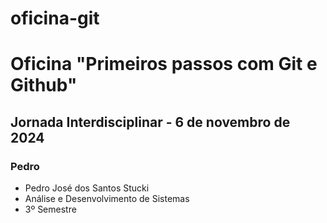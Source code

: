 # oficina-git
# Oficina "Primeiros passos com Git e Github"
## Jornada Interdisciplinar - 6 de novembro de 2024
### Pedro
- Pedro José dos Santos Stucki
- Análise e Desenvolvimento de Sistemas
- 3º Semestre